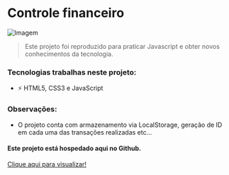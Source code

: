# Controle financeiro

<img src="https://cdn.discordapp.com/attachments/753576544819085382/918633940733014096/unknown.png" alt="Imagem">

> Este projeto foi reproduzido para praticar Javascript e obter novos conhecimentos da tecnologia.

### Tecnologias trabalhas neste projeto:

- ⚡ HTML5, CSS3 e JavaScript

### Observações:
- O projeto conta com armazenamento via LocalStorage, geração de ID em cada uma das transações realizadas etc...

#### Este projeto está hospedado aqui no Github.
<p><a href="https://dlzzdev.github.io/financial-control/" target="_blank" rel="noopener">Clique aqui para visualizar!</p>
